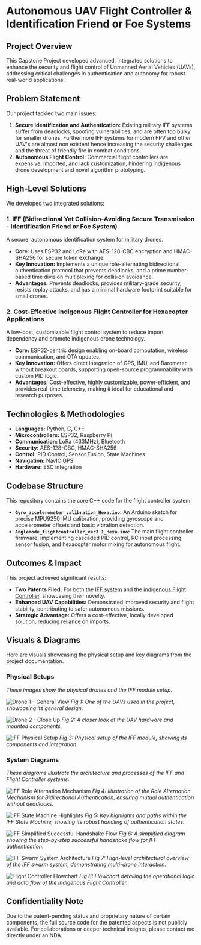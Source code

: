 # Autonomous UAV Flight Controller & Identification Friend or Foe Systems

## Project Overview

This Capstone Project developed advanced, integrated solutions to enhance the security and flight control of Unmanned Aerial Vehicles (UAVs), addressing critical challenges in authentication and autonomy for robust real-world applications.

## Problem Statement

Our project tackled two main issues:
1.  **Secure Identification and Authentication:** Existing military IFF systems suffer from deadlocks, spoofing vulnerabilities, and are often too bulky for smaller drones. Furthermore IFF systems for modern FPV and other UAV's are almost non existent hence increasing the security challenges and the threat of friendly fire in combat conditions.
2.  **Autonomous Flight Control:** Commercial flight controllers are expensive, imported, and lack customization, hindering indigenous drone development and novel algorithm prototyping.

## High-Level Solutions

We developed two integrated solutions:

### 1. IFF (Bidirectional Yet Collision-Avoiding Secure Transmission - Identification Friend or Foe System)

A secure, autonomous identification system for military drones.
* **Core:** Uses ESP32 and LoRa with AES-128-CBC encryption and HMAC-SHA256 for secure token exchange.
* **Key Innovation:** Implements a unique role-alternating bidirectional authentication protocol that prevents deadlocks, and a prime number-based time division multiplexing for collision avoidance.
* **Advantages:** Prevents deadlocks, provides military-grade security, resists replay attacks, and has a minimal hardware footprint suitable for small drones.

### 2. Cost-Effective Indigenous Flight Controller for Hexacopter Applications

A low-cost, customizable flight control system to reduce import dependency and promote indigenous drone technology.
* **Core:** ESP32-centric design enabling on-board computation, wireless communication, and OTA updates.
* **Key Innovation:** Offers direct integration of GPS, IMU, and Barometer without breakout boards, supporting open-source programmability with custom PID logic.
* **Advantages:** Cost-effective, highly customizable, power-efficient, and provides real-time telemetry, making it ideal for educational and research purposes.

## Technologies & Methodologies

* **Languages:** Python, C, C++
* **Microcontrollers:** ESP32, Raspberry Pi
* **Communication:** LoRa (433MHz), Bluetooth
* **Security:** AES-128-CBC, HMAC-SHA256
* **Control:** PID Control, Sensor Fusion, State Machines
* **Navigation:** NavIC GPS
* **Hardware:** ESC integration

## Codebase Structure

This repository contains the core C++ code for the flight controller system:

* **`Gyro_accelerometer_calibration_Hexa.ino`:** An Arduino sketch for precise MPU9250 IMU calibration, providing gyroscope and accelerometer offsets and basic vibration detection.
* **`Anglemode_flightcontroller_ver3.1_Hexa.ino`:** The main flight controller firmware, implementing cascaded PID control, RC input processing, sensor fusion, and hexacopter motor mixing for autonomous flight.

## Outcomes & Impact

This project achieved significant results:
* **Two Patents Filed:** For both the [IFF system](YOUR_BYCAST_IFF_PATENT_LINK_HERE) and the [indigenous Flight Controller](YOUR_FLIGHT_CONTROLLER_PATENT_LINK_HERE), showcasing their novelty.
* **Enhanced UAV Capabilities:** Demonstrated improved security and flight stability, contributing to safer autonomous missions.
* **Strategic Advantage:** Offers a cost-effective, locally developed solution, reducing reliance on imports.

## Visuals & Diagrams

Here are visuals showcasing the physical setup and key diagrams from the project documentation.

### Physical Setups

*These images show the physical drones and the IFF module setup.*

![Drone 1 - General View](diagrams/drone_1.jpg)
*Fig 1: One of the UAVs used in the project, showcasing its general design.*

![Drone 2 - Close Up](diagrams/drone_2.jpg)
*Fig 2: A closer look at the UAV hardware and mounted components.*

![IFF Physical Setup](images/iffsetup.jpg)
*Fig 3: Physical setup of the IFF module, showing its components and integration.*

### System Diagrams

*These diagrams illustrate the architecture and processes of the IFF and Flight Controller systems.*

![IFF Role Alternation Mechanism](images/role.jpg)
*Fig 4: Illustration of the Role Alternation Mechanism for Bidirectional Authentication, ensuring mutual authentication without deadlocks.*

![IFF State Machine Highlights](images/statemachine.jpg)
*Fig 5: Key highlights and paths within the IFF State Machine, showing its robust handling of authentication states.*

![IFF Simplified Successful Handshake Flow](images/authentication.jpg)
*Fig 6: A simplified diagram showing the step-by-step successful handshake flow for IFF authentication.*

![IFF Swarm System Architecture](images/high_level.jpg)
*Fig 7: High-level architectural overview of the IFF swarm system, demonstrating multi-drone interaction.*

![Flight Controller Flowchart](images/fcflowchart.jpg)
*Fig 8: Flowchart detailing the operational logic and data flow of the Indigenous Flight Controller.*

## Confidentiality Note

Due to the patent-pending status and proprietary nature of certain components, the full source code for the patented aspects is not publicly available. For collaborations or deeper technical insights, please contact me directly under an NDA.
